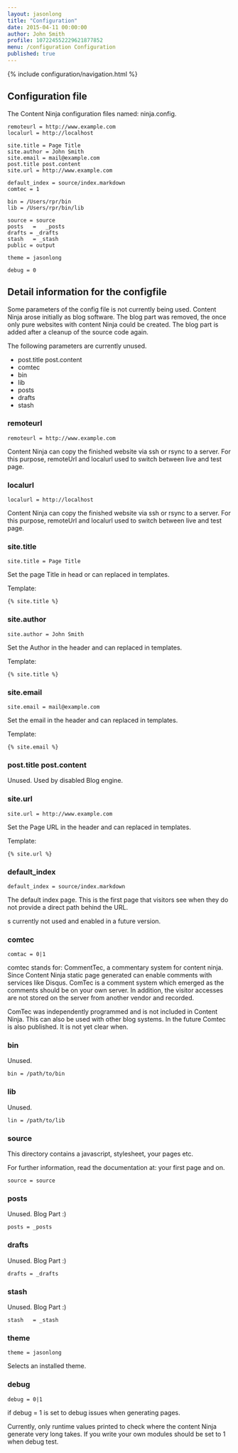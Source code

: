 ```yaml
---
layout: jasonlong
title: "Configuration"
date: 2015-04-11 00:00:00
author: John Smith
profile: 107224552229621877852
menu: /configuration Configuration
published: true
---
```


{% include configuration/navigation.html %}

## Configuration file

The Content Ninja configuration files named: ninja.config. 

    remoteurl = http://www.example.com
    localurl = http://localhost
    
    site.title = Page Title
    site.author = John Smith
    site.email = mail@example.com
    post.title post.content
    site.url = http://www.example.com
    
    default_index = source/index.markdown
    comtec = 1
    
    bin	= /Users/rpr/bin
    lib	= /Users/rpr/bin/lib
    
    source = source
    posts	=	_posts
    drafts = _drafts
    stash	= _stash
    public = output
    
    theme = jasonlong
    
    debug = 0


## Detail information for the configfile

Some parameters of the config file is not currently being used. 
Content Ninja arose initially as blog software. 
The blog part was removed, the once only pure websites with content Ninja could be created.
The blog part is added after a cleanup of the source code again.

The following parameters are currently unused.

   * post.title post.content
   * comtec
   * bin
   * lib 
   * posts
   * drafts
   * stash


### remoteurl

    remoteurl = http://www.example.com

Content Ninja can copy the finished website via ssh or rsync to a server. 
For this purpose, remoteUrl and localurl used to switch between live and test page.

### localurl

    localurl = http://localhost

Content Ninja can copy the finished website via ssh or rsync to a server. 
For this purpose, remoteUrl and localurl used to switch between live and test page.

### site.title 

    site.title = Page Title

Set the page Title in head or can replaced in templates.

Template: 

    {% site.title %}

### site.author 

    site.author = John Smith

Set the Author in the header and can replaced in templates.

Template: 

    {% site.title %}

### site.email

    site.email = mail@example.com

Set the email in the header and can replaced in templates.

Template: 

    {% site.email %}

### post.title post.content

Unused. Used by disabled Blog engine. 

### site.url 

    site.url = http://www.example.com

Set the Page URL in the header and can replaced in templates.

Template: 

    {% site.url %}

### default_index 

    default_index = source/index.markdown

The default index page. This is the first page that visitors see when they do not provide a direct path behind the URL.

s currently not used and enabled in a future version.

### comtec 

    comtac = 0|1 

comtec stands for: CommentTec, a commentary system for content ninja. 
Since Content Ninja static page generated can enable comments with services like Disqus. 
ComTec is a comment system which emerged as the comments should be on your own server. 
In addition, the visitor accesses are not stored on the server from another vendor and recorded.

ComTec was independently programmed and is not included in Content Ninja. 
This can also be used with other blog systems.
In the future Comtec is also published. It is not yet clear when.

### bin	

Unused. 

    bin = /path/to/bin

### lib	

Unused. 

    lin = /path/to/lib 

### source 

This directory contains a javascript, stylesheet, your pages etc.

For further information, read the documentation at: your first page and on.

    source = source 

### posts	

Unused. Blog Part :) 

    posts = _posts 

### drafts 

Unused. Blog Part :) 

    drafts = _drafts

### stash	

Unused. Blog Part :) 

    stash	= _stash

### theme

    theme = jasonlong

Selects an installed theme.

### debug 

    debug = 0|1

if debug = 1 is set to debug issues when generating pages.

Currently, only runtime values printed to check where the content Ninja generate very long takes.
If you write your own modules should be set to 1 when debug test.



